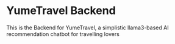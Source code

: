 # YumeTravel Backend

This is the Backend for YumeTravel, a simplistic llama3-based AI recommendation chatbot for travelling lovers